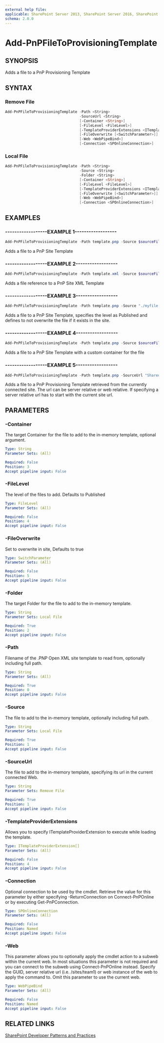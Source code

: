 ```yaml
---
external help file:
applicable: SharePoint Server 2013, SharePoint Server 2016, SharePoint Server 2019, SharePoint Online
schema: 2.0.0
---
```

# Add-PnPFileToProvisioningTemplate

## SYNOPSIS
Adds a file to a PnP Provisioning Template

## SYNTAX 

### Remove File
```powershell
Add-PnPFileToProvisioningTemplate -Path <String>
                                  -SourceUrl <String>
                                  [-Container <String>]
                                  [-FileLevel <FileLevel>]
                                  [-TemplateProviderExtensions <ITemplateProviderExtension[]>]
                                  [-FileOverwrite [<SwitchParameter>]]
                                  [-Web <WebPipeBind>]
                                  [-Connection <SPOnlineConnection>]
```

### Local File
```powershell
Add-PnPFileToProvisioningTemplate -Path <String>
                                  -Source <String>
                                  -Folder <String>
                                  [-Container <String>]
                                  [-FileLevel <FileLevel>]
                                  [-TemplateProviderExtensions <ITemplateProviderExtension[]>]
                                  [-FileOverwrite [<SwitchParameter>]]
                                  [-Web <WebPipeBind>]
                                  [-Connection <SPOnlineConnection>]
```

## EXAMPLES

### ------------------EXAMPLE 1------------------
```powershell
Add-PnPFileToProvisioningTemplate -Path template.pnp -Source $sourceFilePath -Folder $targetFolder
```

Adds a file to a PnP Site Template

### ------------------EXAMPLE 2------------------
```powershell
Add-PnPFileToProvisioningTemplate -Path template.xml -Source $sourceFilePath -Folder $targetFolder
```

Adds a file reference to a PnP Site XML Template

### ------------------EXAMPLE 3------------------
```powershell
Add-PnPFileToProvisioningTemplate -Path template.pnp -Source "./myfile.png" -Folder "folderinsite" -FileLevel Published -FileOverwrite:$false
```

Adds a file to a PnP Site Template, specifies the level as Published and defines to not overwrite the file if it exists in the site.

### ------------------EXAMPLE 4------------------
```powershell
Add-PnPFileToProvisioningTemplate -Path template.pnp -Source $sourceFilePath -Folder $targetFolder -Container $container
```

Adds a file to a PnP Site Template with a custom container for the file

### ------------------EXAMPLE 5------------------
```powershell
Add-PnPFileToProvisioningTemplate -Path template.pnp -SourceUrl "Shared%20Documents/ProjectStatus.docs"
```

Adds a file to a PnP Provisioning Template retrieved from the currently connected site. The url can be server relative or web relative. If specifying a server relative url has to start with the current site url.

## PARAMETERS

### -Container
The target Container for the file to add to the in-memory template, optional argument.

```yaml
Type: String
Parameter Sets: (All)

Required: False
Position: 3
Accept pipeline input: False
```

### -FileLevel
The level of the files to add. Defaults to Published

```yaml
Type: FileLevel
Parameter Sets: (All)

Required: False
Position: 4
Accept pipeline input: False
```

### -FileOverwrite
Set to overwrite in site, Defaults to true

```yaml
Type: SwitchParameter
Parameter Sets: (All)

Required: False
Position: 5
Accept pipeline input: False
```

### -Folder
The target Folder for the file to add to the in-memory template.

```yaml
Type: String
Parameter Sets: Local File

Required: True
Position: 2
Accept pipeline input: False
```

### -Path
Filename of the .PNP Open XML site template to read from, optionally including full path.

```yaml
Type: String
Parameter Sets: (All)

Required: True
Position: 0
Accept pipeline input: False
```

### -Source
The file to add to the in-memory template, optionally including full path.

```yaml
Type: String
Parameter Sets: Local File

Required: True
Position: 1
Accept pipeline input: False
```

### -SourceUrl
The file to add to the in-memory template, specifying its url in the current connected Web.

```yaml
Type: String
Parameter Sets: Remove File

Required: True
Position: 1
Accept pipeline input: False
```

### -TemplateProviderExtensions
Allows you to specify ITemplateProviderExtension to execute while loading the template.

```yaml
Type: ITemplateProviderExtension[]
Parameter Sets: (All)

Required: False
Position: 4
Accept pipeline input: False
```

### -Connection
Optional connection to be used by the cmdlet. Retrieve the value for this parameter by either specifying -ReturnConnection on Connect-PnPOnline or by executing Get-PnPConnection.

```yaml
Type: SPOnlineConnection
Parameter Sets: (All)

Required: False
Position: Named
Accept pipeline input: False
```

### -Web
This parameter allows you to optionally apply the cmdlet action to a subweb within the current web. In most situations this parameter is not required and you can connect to the subweb using Connect-PnPOnline instead. Specify the GUID, server relative url (i.e. /sites/team1) or web instance of the web to apply the command to. Omit this parameter to use the current web.

```yaml
Type: WebPipeBind
Parameter Sets: (All)

Required: False
Position: Named
Accept pipeline input: False
```

## RELATED LINKS

[SharePoint Developer Patterns and Practices](http://aka.ms/sppnp)